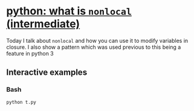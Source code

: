 # [python: what is `nonlocal` (intermediate)](https://youtu.be/evYOlT1T7Mo)

Today I talk about `nonlocal` and how you can use it to modify variables in closure.  I also show a pattern which was used previous to this being a feature in python 3

## Interactive examples

### Bash

```bash
python t.py
```
